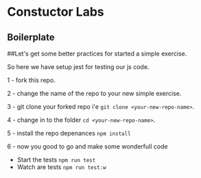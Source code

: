 # Constuctor Labs

## Boilerplate

##Let's get some better practices for started a simple exercise.

So here we have setup jest for testing our js code.

1 - fork this repo.

2 - change the name of the repo to your new simple exercise.

3 - git clone your forked repo i'e `git clone <your-new-repo-name>`.

4 - change in to the folder `cd <your-new-repo-name>`.

5 - install the repo depenances `npm install`

6 - now you good to go and make some wonderfull code

- Start the tests `npm run test`
- Watch are tests `npm run test:w`
